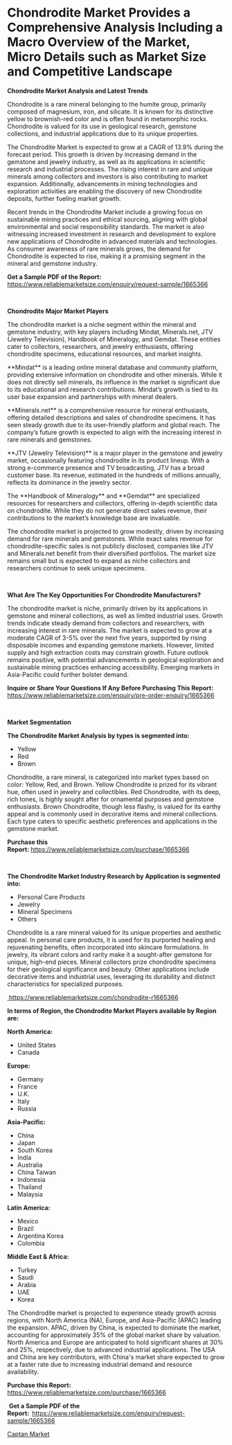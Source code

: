 <p><h1>Chondrodite Market Provides a Comprehensive Analysis Including a Macro Overview of the Market, Micro Details such as Market Size and Competitive Landscape</h1></p><p><strong>Chondrodite Market Analysis and Latest Trends</strong></p>
<p><p>Chondrodite is a rare mineral belonging to the humite group, primarily composed of magnesium, iron, and silicate. It is known for its distinctive yellow to brownish-red color and is often found in metamorphic rocks. Chondrodite is valued for its use in geological research, gemstone collections, and industrial applications due to its unique properties.</p><p>The Chondrodite Market is expected to grow at a CAGR of 13.9% during the forecast period. This growth is driven by increasing demand in the gemstone and jewelry industry, as well as its applications in scientific research and industrial processes. The rising interest in rare and unique minerals among collectors and investors is also contributing to market expansion. Additionally, advancements in mining technologies and exploration activities are enabling the discovery of new Chondrodite deposits, further fueling market growth.</p><p>Recent trends in the Chondrodite Market include a growing focus on sustainable mining practices and ethical sourcing, aligning with global environmental and social responsibility standards. The market is also witnessing increased investment in research and development to explore new applications of Chondrodite in advanced materials and technologies. As consumer awareness of rare minerals grows, the demand for Chondrodite is expected to rise, making it a promising segment in the mineral and gemstone industry.</p></p>
<p><strong>Get a Sample PDF of the Report:&nbsp;</strong> <a href="https://www.reliablemarketsize.com/enquiry/request-sample/1665366?utm_campaign=2255&utm_medium=2&utm_source=Github&utm_content=ia&utm_term=26012025&utm_id=chondrodite">https://www.reliablemarketsize.com/enquiry/request-sample/1665366</a></p>
<p>&nbsp;</p>
<p><strong>Chondrodite Major Market Players</strong></p>
<p><p>The chondrodite market is a niche segment within the mineral and gemstone industry, with key players including Mindat, Minerals.net, JTV (Jewelry Television), Handbook of Mineralogy, and Gemdat. These entities cater to collectors, researchers, and jewelry enthusiasts, offering chondrodite specimens, educational resources, and market insights.</p><p>**Mindat** is a leading online mineral database and community platform, providing extensive information on chondrodite and other minerals. While it does not directly sell minerals, its influence in the market is significant due to its educational and research contributions. Mindat’s growth is tied to its user base expansion and partnerships with mineral dealers.</p><p>**Minerals.net** is a comprehensive resource for mineral enthusiasts, offering detailed descriptions and sales of chondrodite specimens. It has seen steady growth due to its user-friendly platform and global reach. The company’s future growth is expected to align with the increasing interest in rare minerals and gemstones.</p><p>**JTV (Jewelry Television)** is a major player in the gemstone and jewelry market, occasionally featuring chondrodite in its product lineup. With a strong e-commerce presence and TV broadcasting, JTV has a broad customer base. Its revenue, estimated in the hundreds of millions annually, reflects its dominance in the jewelry sector.</p><p>The **Handbook of Mineralogy** and **Gemdat** are specialized resources for researchers and collectors, offering in-depth scientific data on chondrodite. While they do not generate direct sales revenue, their contributions to the market’s knowledge base are invaluable.</p><p>The chondrodite market is projected to grow modestly, driven by increasing demand for rare minerals and gemstones. While exact sales revenue for chondrodite-specific sales is not publicly disclosed, companies like JTV and Minerals.net benefit from their diversified portfolios. The market size remains small but is expected to expand as niche collectors and researchers continue to seek unique specimens.</p></p>
<p>&nbsp;</p>
<p><strong>What Are The Key Opportunities For Chondrodite Manufacturers?</strong></p>
<p><p>The chondrodite market is niche, primarily driven by its applications in gemstone and mineral collections, as well as limited industrial uses. Growth trends indicate steady demand from collectors and researchers, with increasing interest in rare minerals. The market is expected to grow at a moderate CAGR of 3-5% over the next five years, supported by rising disposable incomes and expanding gemstone markets. However, limited supply and high extraction costs may constrain growth. Future outlook remains positive, with potential advancements in geological exploration and sustainable mining practices enhancing accessibility. Emerging markets in Asia-Pacific could further bolster demand.</p></p>
<p><strong>Inquire or Share Your Questions If Any Before Purchasing This Report:</strong> <a href="https://www.reliablemarketsize.com/enquiry/pre-order-enquiry/1665366?utm_campaign=2255&utm_medium=2&utm_source=Github&utm_content=ia&utm_term=26012025&utm_id=chondrodite">https://www.reliablemarketsize.com/enquiry/pre-order-enquiry/1665366</a></p>
<p>&nbsp;</p>
<p><strong>Market Segmentation</strong></p>
<p><strong>The Chondrodite Market Analysis by types is segmented into:</strong></p>
<p><ul><li>Yellow</li><li>Red</li><li>Brown</li></ul></p>
<p><p>Chondrodite, a rare mineral, is categorized into market types based on color: Yellow, Red, and Brown. Yellow Chondrodite is prized for its vibrant hue, often used in jewelry and collectibles. Red Chondrodite, with its deep, rich tones, is highly sought after for ornamental purposes and gemstone enthusiasts. Brown Chondrodite, though less flashy, is valued for its earthy appeal and is commonly used in decorative items and mineral collections. Each type caters to specific aesthetic preferences and applications in the gemstone market.</p></p>
<p><strong>Purchase this Report:&nbsp;</strong><a href="https://www.reliablemarketsize.com/purchase/1665366?utm_campaign=2255&utm_medium=2&utm_source=Github&utm_content=ia&utm_term=26012025&utm_id=chondrodite">https://www.reliablemarketsize.com/purchase/1665366</a></p>
<p>&nbsp;</p>
<p><strong>The Chondrodite Market Industry Research by Application is segmented into:</strong></p>
<p><ul><li>Personal Care Products</li><li>Jewelry</li><li>Mineral Specimens</li><li>Others</li></ul></p>
<p><p>Chondrodite is a rare mineral valued for its unique properties and aesthetic appeal. In personal care products, it is used for its purported healing and rejuvenating benefits, often incorporated into skincare formulations. In jewelry, its vibrant colors and rarity make it a sought-after gemstone for unique, high-end pieces. Mineral collectors prize chondrodite specimens for their geological significance and beauty. Other applications include decorative items and industrial uses, leveraging its durability and distinct characteristics for specialized purposes.</p></p>
<p><a href="https://www.reliablemarketsize.com/chondrodite-r1665366?utm_campaign=2255&utm_medium=2&utm_source=Github&utm_content=ia&utm_term=26012025&utm_id=chondrodite">&nbsp;https://www.reliablemarketsize.com/chondrodite-r1665366</a></p>
<p><strong>In terms of Region, the Chondrodite Market Players available by Region are:</strong></p>
<p>
    <p> <strong> North America: </strong>
        <ul>
            <li>United States</li>
            <li>Canada</li>
        </ul>
        </p> 
    <p> <strong> Europe: </strong>
        <ul>
            <li>Germany</li>
            <li>France</li>
            <li>U.K.</li>
            <li>Italy</li>
            <li>Russia</li>
        </ul>
        </p> 
    <p> <strong> Asia-Pacific: </strong>
        <ul>
            <li>China</li>
            <li>Japan</li>
            <li>South Korea</li>
            <li>India</li>
            <li>Australia</li>
            <li>China Taiwan</li>
            <li>Indonesia</li>
            <li>Thailand</li>
            <li>Malaysia</li>
        </ul>
        </p> 
    <p> <strong> Latin America: </strong>
        <ul>
            <li>Mexico</li>
            <li>Brazil</li>
            <li>Argentina Korea</li>
            <li>Colombia</li>
        </ul>
        </p> 
    <p> <strong> Middle East & Africa: </strong>
        <ul>
            <li>Turkey</li>
            <li>Saudi</li>
            <li>Arabia</li>
            <li>UAE</li>
            <li>Korea</li>
        </ul>
    </p>
    </p>
<p><p>The Chondrodite market is projected to experience steady growth across regions, with North America (NA), Europe, and Asia-Pacific (APAC) leading the expansion. APAC, driven by China, is expected to dominate the market, accounting for approximately 35% of the global market share by valuation. North America and Europe are anticipated to hold significant shares at 30% and 25%, respectively, due to advanced industrial applications. The USA and China are key contributors, with China's market share expected to grow at a faster rate due to increasing industrial demand and resource availability.</p></p>
<p><strong>Purchase this Report: </strong><a href="https://www.reliablemarketsize.com/purchase/1665366?utm_campaign=2255&utm_medium=2&utm_source=Github&utm_content=ia&utm_term=26012025&utm_id=chondrodite">https://www.reliablemarketsize.com/purchase/1665366</a></p>
<p>&nbsp;<strong>Get a Sample PDF of the Report:&nbsp;&nbsp;</strong><a href="https://www.reliablemarketsize.com/enquiry/request-sample/1665366?utm_campaign=2255&utm_medium=2&utm_source=Github&utm_content=ia&utm_term=26012025&utm_id=chondrodite">https://www.reliablemarketsize.com/enquiry/request-sample/1665366</a></p>
<p><strong></strong></p>
<p><p><a href="https://github.com/sca704osol/Market-Research-Report-List-1/blob/main/captan-market.md?utm_campaign=2255&utm_medium=2&utm_source=Github&utm_content=ia&utm_term=26012025&utm_id=chondrodite">Captan Market</a></p></p>